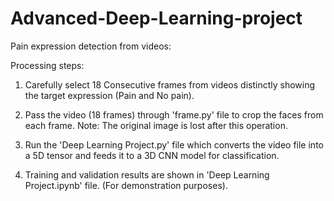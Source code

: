 # Advanced-Deep-Learning-project

Pain expression detection from videos:

Processing steps:

1) Carefully select 18 Consecutive frames from videos distinctly showing the target expression (Pain and No pain).

2) Pass the video (18 frames) through 'frame.py' file to crop the faces from each frame. Note: The original image is lost after this operation.

3) Run the 'Deep Learning Project.py' file which converts the video file into a 5D tensor and feeds it to a 3D CNN model for classification.

4) Training and validation results are shown in 'Deep Learning Project.ipynb' file. (For demonstration purposes).












